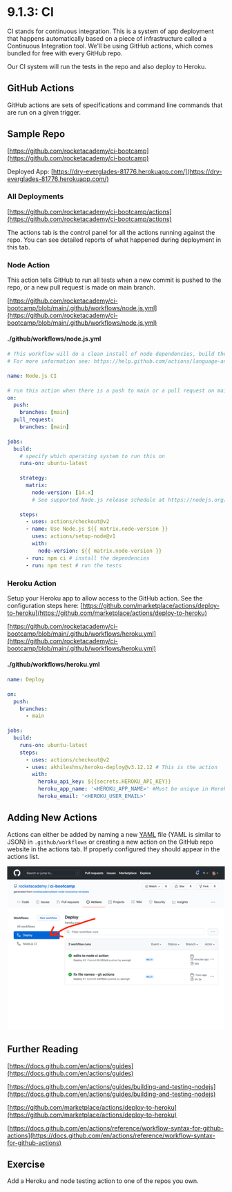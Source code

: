 # 9.1.3: CI

CI stands for continuous integration. This is a system of app deployment that happens automatically based on a piece of infrastructure called a Continuous Integration tool. We'll be using GitHub actions, which comes bundled for free with every GitHub repo.

Our CI system will run the tests in the repo and also deploy to Heroku.

## GitHub Actions

GitHub actions are sets of specifications and command line commands that are run on a given trigger.

## Sample Repo

[https://github.com/rocketacademy/ci-bootcamp](https://github.com/rocketacademy/ci-bootcamp)

Deployed App: [https://dry-everglades-81776.herokuapp.com/](https://dry-everglades-81776.herokuapp.com/)

### All Deployments

[https://github.com/rocketacademy/ci-bootcamp/actions](https://github.com/rocketacademy/ci-bootcamp/actions)

The actions tab is the control panel for all the actions running against the repo. You can see detailed reports of what happened during deployment in this tab.

### Node Action

This action tells GitHub to run all tests when a new commit is pushed to the repo, or a new pull request is made on main branch.

[https://github.com/rocketacademy/ci-bootcamp/blob/main/.github/workflows/node.js.yml](https://github.com/rocketacademy/ci-bootcamp/blob/main/.github/workflows/node.js.yml)

#### ./github/workflows/node.js.yml

```yaml
# This workflow will do a clean install of node dependencies, build the source code and run tests across different versions of node
# For more information see: https://help.github.com/actions/language-and-framework-guides/using-nodejs-with-github-actions

name: Node.js CI

# run this action when there is a push to main or a pull request on main
on:
  push:
    branches: [main]
  pull_request:
    branches: [main]

jobs:
  build:
    # specify which operating system to run this on
    runs-on: ubuntu-latest

    strategy:
      matrix:
        node-version: [14.x]
        # See supported Node.js release schedule at https://nodejs.org/en/about/releases/

    steps:
      - uses: actions/checkout@v2
      - name: Use Node.js ${{ matrix.node-version }}
        uses: actions/setup-node@v1
        with:
          node-version: ${{ matrix.node-version }}
      - run: npm ci # install the dependencies
      - run: npm test # run the tests
```

### Heroku Action

Setup your Heroku app to allow access to the GitHub action. See the configuration steps here: [https://github.com/marketplace/actions/deploy-to-heroku](https://github.com/marketplace/actions/deploy-to-heroku)

[https://github.com/rocketacademy/ci-bootcamp/blob/main/.github/workflows/heroku.yml](https://github.com/rocketacademy/ci-bootcamp/blob/main/.github/workflows/heroku.yml)

#### ./github/workflows/heroku.yml

```yaml
name: Deploy

on:
  push:
    branches:
      - main

jobs:
  build:
    runs-on: ubuntu-latest
    steps:
      - uses: actions/checkout@v2
      - uses: akhileshns/heroku-deploy@v3.12.12 # This is the action
        with:
          heroku_api_key: ${{secrets.HEROKU_API_KEY}}
          heroku_app_name: '<HEROKU_APP_NAME>' #Must be unique in Heroku
          heroku_email: '<HEROKU_USER_EMAIL>'
```

## Adding New Actions

Actions can either be added by naming a new [YAML](https://en.wikipedia.org/wiki/YAML) file \(YAML is similar to JSON\) in `.github/workflows` or creating a new action on the GitHub repo website in the actions tab. If properly configured they should appear in the actions list.

![](../../.gitbook/assets/screen-shot-2021-03-16-at-12.54.11-am.png)

## Further Reading

[https://docs.github.com/en/actions/guides](https://docs.github.com/en/actions/guides)

[https://docs.github.com/en/actions/guides/building-and-testing-nodejs](https://docs.github.com/en/actions/guides/building-and-testing-nodejs)

[https://github.com/marketplace/actions/deploy-to-heroku](https://github.com/marketplace/actions/deploy-to-heroku)

[https://docs.github.com/en/actions/reference/workflow-syntax-for-github-actions](https://docs.github.com/en/actions/reference/workflow-syntax-for-github-actions)

## Exercise

Add a Heroku and node testing action to one of the repos you own.
